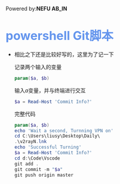 Powered by:**NEFU AB_IN**

# <font color=#6495ED size=6>powershell Git脚本</font>

* 相比之下还是比较好写的，这里为了记一下

  记录两个输入的变量

  ```powershell
  param($a, $b)
  ```
	输入$a$变量，并与终端进行交互

  ```powershell
  $a = Read-Host 'Commit Info?'
  ```

  完整代码

  ```powershell
  param($a, $b)
  echo 'Wait a second, Turnning VPN on'
  cd C:\Users\liusy\Desktop\Daily\
  .\v2rayN.lnk
  echo 'Successful Turning'
  $a = Read-Host 'Commit Info?'
  cd d:\Code\Vscode
  git add .
  git commit -m "$a"
  git push origin master
  ```

  

